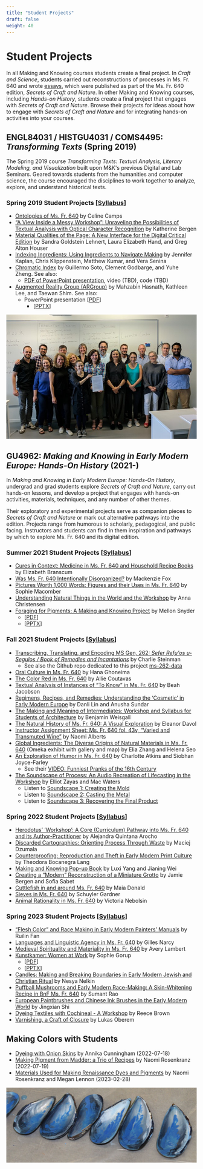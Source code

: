 ```yaml
---
title: "Student Projects"
draft: false
weight: 40
---
```


# Student Projects
In all Making and Knowing courses students create a final project. In _Craft and Science_, students carried out reconstructions of processes in Ms. Fr. 640 and wrote [essays](https://edition640.makingandknowing.org/#/essays), which were published as part of the Ms. Fr. 640 edition, _Secrets of Craft and Nature_. In other Making and Knowing courses, including _Hands-on History_, students create a final project that engages with _Secrets of Craft and Nature_. Browse their projects for ideas about how to engage with _Secrets of Craft and Nature_ and for integrating hands-on activities into your courses.

## ENGL84031 / HISTGU4031 / COMS4495: _Transforming Texts_ (Spring 2019)

The Spring 2019 course _Transforming Texts: Textual Analysis, Literary Modeling, and Visualization_ built upon M&K's previous Digital and Lab Seminars. Geared towards students from the humanities and computer science, the course encouraged the disciplines to work together to analyze, explore, and understand historical texts. 

### Spring 2019 Student Projects [[Syllabus](/documents/pdf/syllabus_sp19_gu4031-transforming-texts.pdf)]

-   [Ontologies of Ms. Fr. 640](/documents/pdf/SP19_Camps_Ontologies-of-Ms-Fr-640.pdf) by Celine Camps
-   [“A View Inside a Messy Workshop”: Unraveling the Possibilities of Textual Analysis with Optical Character Recognition](/documents/pdf/SP19_Bergen_Textual-Analysis-with-Optical-Character-Recognition.pdf) by Katherine Bergen
-   [Material Qualities of the Page: A New Interface for the Digital Critical Edition](/documents/pdf/SP19_Lehnert-Hand-Houser_Material-Qualities-of-the-Page.pdf) by Sandra Goldstein Lehnert, Laura Elizabeth Hand, and Greg Alton Houser
-   [Indexing Ingredients: Using Ingredients to Navigate Making](/documents/pdf/SP19_Kaplan_Indexing-Ingredients.pdf) by Jennifer Kaplan, Chris Klippenstein, Matthew Kumar, and Vera Senina
-   [Chromatic Index](/documents/pdf/SP19_Soto_Chromatic-Index.pdf) by Guillermo Soto, Clement Godbarge, and Yuhe Zheng. See also:
    -   [PDF of PowerPoint presentation](/documents/pdf/SP19_Chromatic-Index-Presentation.pdf), video (TBD), code (TBD)
-   [Augmented Reality Group (ARGroup)](/documents/pdf/SP19_ARGroup.pdf) by Mahzabin Hasnath, Kathleen Lee, and Taewan Shim. See also:
    -   PowerPoint presentation [[PDF](/documents/pdf/SP19_ARGroup-Presentation.pdf)] 
         - [[PPTX](/documents/student-projects/SP19_ARGroup-Presentation.pptx)]

![2018 Paleography](/images/2018_paleography_toulouse_for-webpages.jpg)

## GU4962: _Making and Knowing in Early Modern Europe: Hands-On History_ (2021-)
In *Making and Knowing in Early Modern Europe: Hands-On History*, undergrad and grad students explore *Secrets of Craft and Nature*, carry out hands-on lessons, and develop a project that engages with hands-on activities, materials, techniques, and any number of other themes.

Their exploratory and experimental projects serve as companion pieces to *Secrets of Craft and Nature* or mark out alternative pathways into the edition. Projects range from humorous to scholarly, pedagogical, and public facing. Instructors and students can find in them inspiration and pathways by which to explore Ms. Fr. 640 and its digital edition.

### Summer 2021 Student Projects [[Syllabus](/documents/pdf/syllabus_su21_gu4962-hands-on-history.pdf)]

-   [Cures in Context: Medicine in Ms. Fr. 640 and Household Recipe Books](/resources/student-projects/su21_branscum_elizabeth_final-project-medicinal/) by Elizabeth Branscum
-   [Was Ms. Fr. 640 Intentionally Disorganized?](/resources/student-projects/su21_fox_mackenzie_final-project-disorganization/) by Mackenzie Fox
-   [Pictures Worth 1,000 Words: Figures and their Uses in Ms. Fr. 640](/resources/student-projects/su21_macomber_sophie_final-project-figures/) by Sophie Macomber
-   [Understanding Natural Things in the World and the Workshop](/resources/student-projects/su21_christensen_anna_final-project-natural-things/) by Anna Christensen
-   [Foraging for Pigments: A Making and Knowing Project](/documents/pdf/su21_snyder_mellon_final-project-pigments.pdf) by Mellon Snyder 
     - [[PDF](/documents/pdf/su21_snyder_mellon_final-project-pigments.pdf)]
     - [[PPTX](/documents/student-projects/su21_snyder_mellon_final-project-pigments.pptx)]

### Fall 2021 Student Projects [[Syllabus](/documents/pdf/syllabus_fa21_gu4962-hands-on-history.pdf)]

-   [Transcribing, Translating, and Encoding MS Gen, 262: _Sefer Refu'os u-Segulos / Book of Remedies and Incantations_](/resources/student-projects/fa21_steinman_charlie_final-project-ms262/) by Charlie Steinman
    -   See also the Github repo dedicated to this project [ms-262-data](https://github.com/cu-mkp/ms-262-data)
-   [Oral Culture in Ms. Fr. 640](/resources/student-projects/fa21_ghoneima_hana_final-project-oral-culture/) by Hana Ghoneima
-   [The Color Red in Ms. Fr. 640](/resources/student-projects/fa21_coutavas_allie_final-project-reds/) by Allie Coutavas
-   [Textual Analysis of Instances of “To Know” in Ms. Fr. 640](/resources/student-projects/fa21_jacobson_beah_final-project-know/) by Beah Jacobson
-   [Regimens, Recipes, and Remedies: Understanding the ‘Cosmetic’ in Early Modern Europe](/resources/student-projects/fa21_lin+sundar_danli+anusha_final-project_regimens-remedies/) by Danli Lin and Anusha Sundar
-   [The Making and Meaning of Intermediates: Workshop and Syllabus for Students of Architecture](/resources/student-projects/fa21_weisgall_benjamin_final-project-architecture-workshop/) by Benjamin Weisgall
-  [The Natural History of Ms. Fr. 640: A Visual Exploration](/documents/pdf/fa21_davol_eleanor_final-project-nat-history.pdf) by Eleanor Davol
-  [Instructor Assignment Sheet: Ms. Fr. 640 fol. 43v, “Varied and Transmuted Wine”](/resources/student-projects/fa21_alberts_naomi_final-project_ph-lesson/) by Naomi Alberts
-   [Global Ingredients: The Diverse Origins of Natural Materials in Ms. Fr. 640](https://catapanoth.com/omandka/exhibits/show/global-ingredients--the-divers) (Omeka exhibit with gallery and map) by Elia Zhang and Helena Seo
-  [An Exploration of Humor in Ms. Fr. 640](/resources/student-projects/fa21_atkins+joyce-farley_charlotte+siobhan_pranks/) by Charlotte Atkins and Siobhan Joyce-Farley
    -   See their [VIDEO: Funniest Pranks of the 16th Century](https://youtu.be/BFK71x0bvuE)
-  [The Soundscape of Process: An Audio Recreation of Lifecasting in the Workshop](/resources/student-projects/fa21_zayas+waters_elliot+mac_final-project-soundscape/) by Elliot Zayas and Mac Waters
    -   Listen to [Soundscape 1: Creating the Mold](https://vimeo.com/672477385)
    -   Listen to [Soundscape 2: Casting the Metal](https://vimeo.com/672823504)
    -   Listen to [Soundscape 3: Recovering the Final Product](https://vimeo.com/672823543)

### Spring 2022 Student Projects [[Syllabus](/documents/pdf/syllabus_sp22_gu4962-hands-on-history.pdf)]

-   [Herodotus’ ‘Workshop’: A Core (Curriculum) Pathway into Ms. Fr. 640 and its Author-Practitioner](/resources/student-projects/sp22_arocho_alejandra_herodotus-workshop/) by Alejandra Quintana Arocho
-   [Discarded Cartographies: Orienting Process Through Waste](/documents/pdf/sp22_dzumala_maciej_discards.pdf) by Maciej Dzumala
-   [Counterproofing: Reproduction and Theft in Early Modern Print Culture](/resources/student-projects/sp22_lang_theodora_counterproofing/) by Theodora Bocanegra Lang
-   [Making and Knowing Pop-up Book](/resources/student-projects/sp22_wei+yang_jianing+luxi_popup/) by Luxi Yang and Jianing Wei
-   [Creating a “Modern” Reconstruction of a Miniature Grotto](/resources/student-projects/sp22_bergen+sabet_jamie+sofia_final-project_grotto/) by Jamie Bergen and Sofia Sabet
-   [Cuttlefish in and around Ms. Fr. 640](/resources/student-projects/sp22_donald_maia_final-project_cuttlebone/) by Maia Donald
-   [Sieves in Ms. Fr. 640](/resources/student-projects/sp22_gardner_schuyler_final-project-sieves/) by Schuyler Gardner
-   [Animal Rationality in Ms. Fr. 640](/resources/student-projects/sp22_nebolsin_victoria_final-project_animal-rationality/) by Victoria Nebolsin

### Spring 2023 Student Projects [[Syllabus](/documents/pdf/syllabus_sp23_gu4962-hands-on-history.pdf)]
- [“Flesh Color” and Race Making in Early Modern Painters’ Manuals](/resources/student-projects/sp23_fan_ruilin_final-project_flesh-color/) by Ruilin Fan
-  [Languages and Linguistic Agency in Ms. Fr. 640](/resources/student-projects/sp23_narcy_gilles_final-project_languages/) by Gilles Narcy
-  [Medieval Spirituality and Materiality in Ms. Fr. 640](/resources/student-projects/sp23_lambert-avery_final-project_medieval-spirituality/) by Avery Lambert
-  [Kunstkamer: Women at Work](/documents/pdf/sp23_gorup_sophie_final-project_women-at-work.pdf) by Sophie Gorup 
     - [[PDF](/documents/pdf/sp23_gorup_sophie_final-project_women-at-work.pdf)]
     - [[PPTX](/documents/student-projects/sp23_gorup_sophie_final-project_women-at-work.pptx)]
-  [Candles: Making and Breaking Boundaries in Early Modern Jewish and Christian Ritual](/resources/student-projects/sp23_nelkin-nesya_final-project_candles/) by Nesya Nelkin
-  [Puffball Mushrooms and Early Modern Race-Making: A Skin-Whitening Recipe in BnF Ms. Fr. 640](/resources/student-projects/sp23_rao-sumant_final-project_puffball/) by Sumant Rao
-  [European Paintbrushes and Chinese Ink Brushes in the Early Modern World](/resources/student-projects/sp23_shi-jingxian_final-project_paintbrushes/) by Jingxian Shi
-  [Dyeing Textiles with Cochineal - A Workshop](/resources/student-projects/sp23_brown-reece_final-project_dye-workshop/) by Reece Brown
-  [Varnishing, a Craft of Closure](/resources/student-projects/sp23_oberem-lukas_final-project_varnish/) by Lukas Oberem
  
## Making Colors with Students

-  [Dyeing with Onion Skins](/resources/student-projects/su22_fld_cunningham_annika_onion-skin-dyeing/) by Annika Cunningham (2022-07-18)
-  [Making Pigment from Madder: a Trio of Recipes](/resources/activity-sheets/sp22_fld_rosenkranz_naomi_madder-lake-trio/) by Naomi Rosenkranz (2022-07-19)
-  [Materials Used for Making Renaissance Dyes and Pigments](/resources/student-projects/materials/) by Naomi Rosenkranz and Megan Lennon (2023-02-28)

![azurite shells](/images/azurite-shells.jpg)
